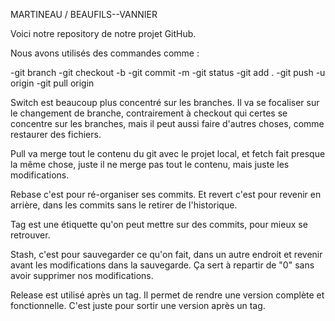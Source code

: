 MARTINEAU / BEAUFILS--VANNIER

Voici notre repository de notre projet GitHub.

Nous avons utilisés des commandes comme : 

-git branch
-git checkout -b
-git commit -m
-git status
-git add .
-git push -u origin
-git pull origin

Switch est beaucoup plus concentré sur les branches. Il va se focaliser sur le changement de branche, contrairement à checkout qui certes se concentre sur les branches,
mais il peut aussi faire d'autres choses, comme restaurer des fichiers.

Pull va merge tout le contenu du git avec le projet local, et fetch fait presque la même chose, juste il ne merge pas tout le contenu, mais juste les modifications.

Rebase c'est pour ré-organiser ses commits. Et revert c'est pour revenir en arrière, dans les commits sans le retirer de l'historique.

Tag est une étiquette qu'on peut mettre sur des commits, pour mieux se retrouver.

Stash, c'est pour sauvegarder ce qu'on fait, dans un autre endroit et revenir avant les modifications dans la sauvegarde. Ça sert à repartir de "0"
sans avoir supprimer nos modifications.

Release est utilisé après un tag. Il permet de rendre une version complète et fonctionnelle. C'est juste pour sortir une version après un tag.